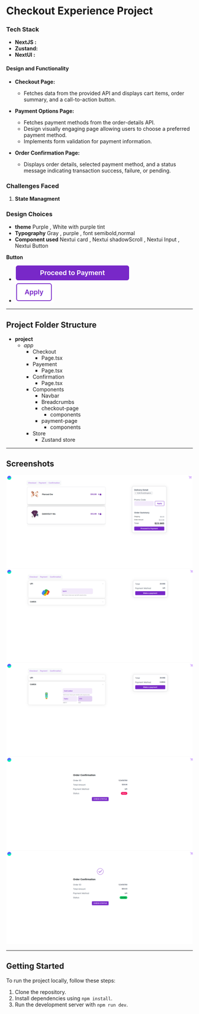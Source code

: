 # Checkout Experience Project

### Tech Stack

- **NextJS :**
- **Zustand:**
- **NextUI :**

#### Design and Functionality

- **Checkout Page:**

  - Fetches data from the provided API and displays cart items, order summary, and a call-to-action button.

- **Payment Options Page:**

  - Fetches payment methods from the order-details API.
  - Design visually engaging page allowing users to choose a preferred payment method.
  - Implements form validation for payment information.

- **Order Confirmation Page:**
  - Displays order details, selected payment method, and a status message indicating transaction success, failure, or pending.

### Challenges Faced

1. **State Managment**

### Design Choices

- **theme**
  Purple ,
  White with purple tint
- **Typography**
  Gray ,
  purple ,
  font semibold,normal
- **Component used**
  Nextui card ,
  Nextui shadowScroll ,
  Nextui Input ,
  Nextui Button

**Button**

- ![Alt text](<screenshots/Screenshot from 2023-12-21 18-55-33.png>)
- ![Alt text](<screenshots/Screenshot from 2023-12-21 18-56-02.png>)

---

## Project Folder Structure

- **project**
  - _app_
    - Checkout
      - Page.tsx
    - Payement
      - Page.tsx
    - Confirmation
      - Page.tsx
    - Components
      - Navbar
      - Breadcrumbs
      - checkout-page
        - components
      - payment-page
        - components
    - Store
      - Zustand store

---

## Screenshots

![Alt text](<screenshots/Screenshot from 2023-12-21 23-11-41.png>)
![Alt text](<screenshots/Screenshot from 2023-12-21 23-11-51.png>)
![Alt text](<screenshots/Screenshot from 2023-12-21 23-11-55.png>)
![Alt text](<screenshots/Screenshot from 2023-12-21 23-12-08.png>)
![Alt text](<screenshots/Screenshot from 2023-12-21 23-12-39.png>)

---

## Getting Started

To run the project locally, follow these steps:

1. Clone the repository.
2. Install dependencies using `npm install`.
3. Run the development server with `npm run dev`.
